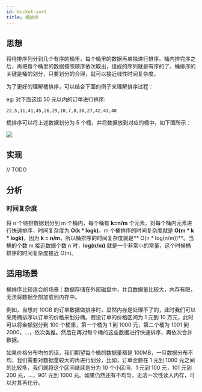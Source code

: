 ```yaml
---
id: bucket-sort
title: 桶排序
---
```


## 思想

将待排序列分到几个有序的桶里，每个桶里的数据再单独进行排序。桶内排完序之后，再把每个桶里的数据按照顺序依次取出，组成的序列就是有序的了。桶排序的关键是桶的划分，只要划分的合理，就可以接近线性时间复杂度。

为了更好的理解桶排序，可以结合下面的例子来理解排序过程：

eg: 对下面这组 50 元以内的订单进行排序:

```
22,5,11,41,45,26,29,10,7,8,30,27,42,43,40
```

桶排序可以将上述数据划分为 5 个桶，并将数据放到对应的桶中，如下图所示：

<Img w="500" src='https://cosmos-x.oss-cn-hangzhou.aliyuncs.com/20200725234531.png'/>

## 实现

// TODO

## 分析

### 时间复杂度

将 n 个待排数据划分到 m 个桶内，每个桶有 **k=n/m** 个元素。对每个桶内元素进行快速排序，时间复杂度为 **O(k \* logk)**。m 个桶排序的时间复杂度就是 **O(m \* k \* logk)**，因为 **k = n/m**，所以桶排序的时间复杂度就是** O(n \* log(n/m))**。当桶的个数 m 接近数据个数 n 时，**log(n/m)** 就是一个非常小的常量，这个时候桶排序的时间复杂度接近 O(n)。

## 适用场景

桶排序比较适合的场景：数据存储在外部磁盘中，并且数据量比较大，内存有限，无法将数据全部加载到内存中。

例如，当想对 10GB 的订单数据做排序时，显然内存是处理不了的，此时我们可以采用桶排序以订单的价格来划分桶。假设订单的价格区间为 1 元到 10 万元，此时可以将金额划分到 100 个桶里，第一个桶为 1 到 1000 元，第二个桶为 1001 到 2000，...，依次类推。然后在再对每个桶的这些数据进行快速排序，再依次合并数据。

如果价格分布均匀的话，我们期望每个桶的数据量都是 100MB，一旦数据分布不均，我们需要对数据量较大的再进行划分，比如，订单金额在 1 元到 1000 元之间的比较多，我们就将这个区间继续划分为 10 个小区间，1 元到 100 元，101 元到 200 元，...，901 元到 1000 元。如果仍然还有不均匀，无法一次性读入内存，可以对其再化分。
